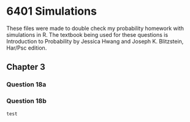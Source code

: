 # 6401 Simulations

These files were made to double check my probability homework with simulations in R. The textbook being used for these questions is Introduction to Probability by Jessica Hwang and Joseph K. Blitzstein, Har/Psc edition.

## Chapter 3

### Question 18a

### Question 18b

```
test
```
